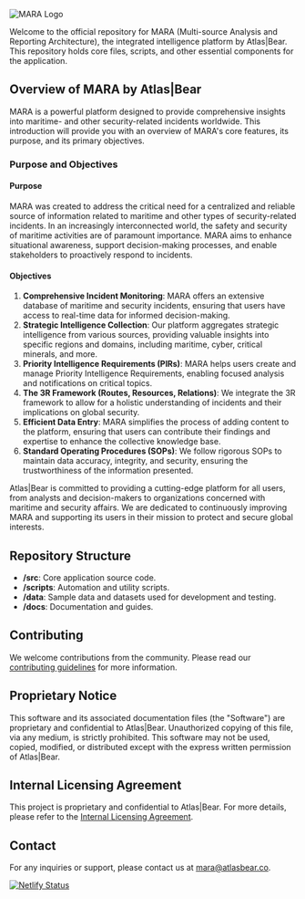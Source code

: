 ![MARA Logo](https://drive.google.com/uc?id=1OB5Lwgpp03DB9vs50T_kkKzL5VV_y5Eo)

Welcome to the official repository for MARA (Multi-source Analysis and Reporting Architecture), the integrated intelligence platform by Atlas|Bear. This repository holds core files, scripts, and other essential components for the application.

## Overview of MARA by Atlas|Bear

MARA is a powerful platform designed to provide comprehensive insights into maritime- and other security-related incidents worldwide. This introduction will provide you with an overview of MARA's core features, its purpose, and its primary objectives.

### Purpose and Objectives

#### Purpose

MARA was created to address the critical need for a centralized and reliable source of information related to maritime and other types of security-related incidents. In an increasingly interconnected world, the safety and security of maritime activities are of paramount importance. MARA aims to enhance situational awareness, support decision-making processes, and enable stakeholders to proactively respond to incidents.

#### Objectives

1. **Comprehensive Incident Monitoring**: MARA offers an extensive database of maritime and security incidents, ensuring that users have access to real-time data for informed decision-making.
2. **Strategic Intelligence Collection**: Our platform aggregates strategic intelligence from various sources, providing valuable insights into specific regions and domains, including maritime, cyber, critical minerals, and more.
3. **Priority Intelligence Requirements (PIRs)**: MARA helps users create and manage Priority Intelligence Requirements, enabling focused analysis and notifications on critical topics.
4. **The 3R Framework (Routes, Resources, Relations)**: We integrate the 3R framework to allow for a holistic understanding of incidents and their implications on global security.
5. **Efficient Data Entry**: MARA simplifies the process of adding content to the platform, ensuring that users can contribute their findings and expertise to enhance the collective knowledge base.
6. **Standard Operating Procedures (SOPs)**: We follow rigorous SOPs to maintain data accuracy, integrity, and security, ensuring the trustworthiness of the information presented.

Atlas|Bear is committed to providing a cutting-edge platform for all users, from analysts and decision-makers to organizations concerned with maritime and security affairs. We are dedicated to continuously improving MARA and supporting its users in their mission to protect and secure global interests.

## Repository Structure

- **/src**: Core application source code.
- **/scripts**: Automation and utility scripts.
- **/data**: Sample data and datasets used for development and testing.
- **/docs**: Documentation and guides.

## Contributing

We welcome contributions from the community. Please read our [contributing guidelines](CONTRIBUTING.md) for more information.

## Proprietary Notice

This software and its associated documentation files (the "Software") are proprietary and confidential to Atlas|Bear. Unauthorized copying of this file, via any medium, is strictly prohibited. This software may not be used, copied, modified, or distributed except with the express written permission of Atlas|Bear.

## Internal Licensing Agreement

This project is proprietary and confidential to Atlas|Bear. For more details, please refer to the [Internal Licensing Agreement](INTERNAL_LICENSE.md).

## Contact

For any inquiries or support, please contact us at mara@atlasbear.co.


[![Netlify Status](https://api.netlify.com/api/v1/badges/edfdfb3b-fd14-477a-9f78-a1466953c44a/deploy-status)](https://app.netlify.com/sites/mara-v2/deploys)
